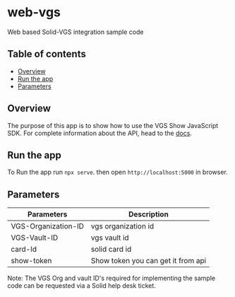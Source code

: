 # web-vgs
Web based Solid-VGS integration sample code

## Table of contents

- [Overview](#overview)
- [Run the app](#run-the-app)
- [Parameters](#Parameters)

## Overview
The purpose of this app is to show how to use the VGS Show JavaScript SDK. For complete information about the API, head to the [docs](https://www.verygoodsecurity.com/docs/vgs-show).

## Run the app
To Run the app run `npx serve`. then open `http://localhost:5000` in browser.


## Parameters
| Parameters          | Description   |
| -------------       | ------------- |
| VGS-Organization-ID | vgs organization id |
| VGS-Vault-ID        | vgs vault id |
| card-Id             | solid card id |
| show-token          | Show token you can get it from api |

Note: The VGS Org and vault ID's required for implementing the sample code can be requested via a Solid help desk ticket.
